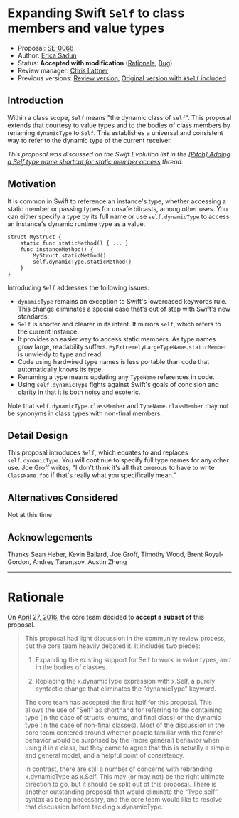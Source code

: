 # Expanding Swift `Self` to class members and value types

* Proposal: [SE-0068](0068-universal-self.md)
* Author: [Erica Sadun](http://github.com/erica)
* Status: **Accepted with modification** ([Rationale](https://lists.swift.org/pipermail/swift-evolution/Week-of-Mon-20160425/015977.html), [Bug](https://bugs.swift.org/browse/SR-1340))
* Review manager: [Chris Lattner](http://github.com/lattner)
* Previous versions: [Review version](https://github.com/apple/swift-evolution/blob/13d9771e86c5639b8320f05e5daa31a62bac0f07/proposals/0068-universal-self.md), [Original version with `#Self` included](https://github.com/apple/swift-evolution/blob/bcd77b028cb2fc9f07472532b120e927c7e48b34/proposals/0068-universal-self.md)

## Introduction

Within a class scope, `Self` means "the dynamic class of `self`". This proposal extends that courtesy to value types and to the bodies of class members
by renaming `dynamicType` to `Self`. This establishes a universal and consistent
way to refer to the dynamic type of the current receiver. 


*This proposal was discussed on the Swift Evolution list in the [\[Pitch\] Adding a Self type name shortcut for static member access](https://lists.swift.org/pipermail/swift-evolution/Week-of-Mon-20160404/014132.html) thread.*

## Motivation

It is common in Swift to reference an instance's type, whether accessing 
a static member or passing types for unsafe bitcasts, among other uses.
You can either specify a type by its full name or use `self.dynamicType`
to access an instance's dynamic runtime type as a value. 

```
struct MyStruct {
    static func staticMethod() { ... }
    func instanceMethod() {
        MyStruct.staticMethod()
        self.dynamicType.staticMethod()
    }
}
```

Introducing `Self` addresses the following issues:

* `dynamicType` remains an exception to Swift's lowercased keywords rule. This change eliminates a special case that's out of step with Swift's new standards.
* `Self` is shorter and clearer in its intent. It mirrors `self`, which refers to the current instance.
* It provides an easier way to access static members. As type names grow large, readability suffers. `MyExtremelyLargeTypeName.staticMember` is unwieldy to type and read.
* Code using hardwired type names is less portable than code that automatically knows its type.
* Renaming a type means updating any `TypeName` references in code.
* Using `self.dynamicType` fights against Swift's goals of concision and clarity in that it is both noisy and esoteric.

Note that `self.dynamicType.classMember` and `TypeName.classMember` may not be synonyms in class types with non-final members.

## Detail Design

This proposal introduces `Self`, which equates to and replaces `self.dynamicType`. 
You will continue to specify full type names for any other use. Joe Groff writes, "I don't think it's all that onerous to have  to write `ClassName.foo` if that's really what you specifically mean."

## Alternatives Considered

Not at this time

## Acknowlegements

Thanks Sean Heber, Kevin Ballard, Joe Groff, Timothy Wood, Brent Royal-Gordon, Andrey Tarantsov, Austin Zheng

--------------------------------------------------------------------------------

# Rationale

On [April 27, 2016](https://lists.swift.org/pipermail/swift-evolution/Week-of-Mon-20160425/015977.html), the core team decided to **accept a subset of** this proposal.

> This proposal had light discussion in the community review process, but the core team heavily debated it.  It includes two pieces:
> 
> 1. Expanding the existing support for Self to work in value types, and in the bodies of classes.
> 
> 2. Replacing the x.dynamicType expression with x.Self, a purely syntactic change that eliminates the “dynamicType” keyword.
> 
> The core team has accepted the first half for this proposal.  This allows the use of “Self” as shorthand for referring to the containing type (in the case of structs, enums, and final class) or the dynamic type (in the case of non-final classes).  Most of the discussion in the core team centered around whether people familiar with the former behavior would be surprised by the (more general) behavior when using it in a class, but they came to agree that this is actually a simple and general model, and a helpful point of consistency.
> 
> In contrast, there are still a number of concerns with rebranding x.dynamicType as x.Self.  This may (or may not) be the right ultimate direction to go, but it should be split out of this proposal.  There is another outstanding proposal that would eliminate the “Type.self” syntax as being necessary, and the core team would like to resolve that discussion before tackling x.dynamicType.
